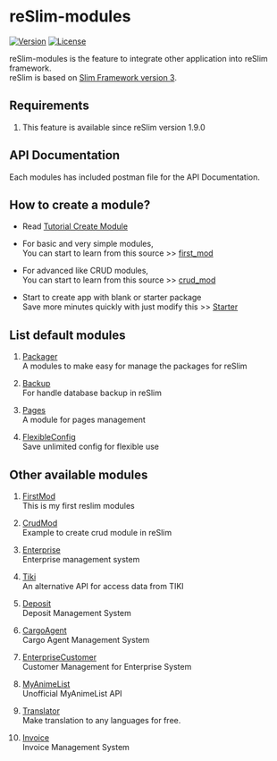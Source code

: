 reSlim-modules
=======
[![Version](https://img.shields.io/badge/reSlim-1.9.0-green.svg)](https://github.com/aalfiann/reSlim)
[![License](https://img.shields.io/badge/license-MIT-blue.svg)](https://github.com/aalfiann/reSlim/blob/master/license.md)

reSlim-modules is the feature to integrate other application into reSlim framework.  
reSlim is based on [Slim Framework version 3](http://www.slimframework.com/).  

Requirements
---------------

1. This feature is available since reSlim version 1.9.0

API Documentation
---
Each modules has included postman file for the API Documentation.


How to create a module?
-----------------

* Read [Tutorial Create Module](https://github.com/aalfiann/reSlim/wiki/Tutorial-Create-Module)

* For basic and very simple modules,  
    You can start to learn from this source >> [first_mod](https://github.com/aalfiann/reSlim-modules-first_mod)

* For advanced like CRUD modules,  
    You can start to learn from this source >> [crud_mod](https://github.com/aalfiann/reSlim-modules-crud_mod)

* Start to create app with blank or starter package  
    Save more minutes quickly with just modify this >> [Starter](https://github.com/aalfiann/reSlim-modules-starter) 


List default modules
-----------------
1. [Packager](https://github.com/aalfiann/reslim-modules-packager)  
    A modules to make easy for manage the packages for reSlim

2. [Backup](https://github.com/aalfiann/reslim-modules-backup)  
    For handle database backup in reSlim

3. [Pages](https://github.com/aalfiann/reslim-modules-pages)  
    A module for pages management

4. [FlexibleConfig](https://github.com/aalfiann/reslim-modules-flexibleconfig)  
    Save unlimited config for flexible use


Other available modules
-----------------
1. [FirstMod](https://github.com/aalfiann/reslim-modules-first_mod)  
    This is my first reslim modules

2. [CrudMod](https://github.com/aalfiann/reslim-modules-crud_mod)  
    Example to create crud module in reSlim

3. [Enterprise](https://github.com/aalfiann/reslim-modules-enterprise)  
    Enterprise management system

4. [Tiki](https://github.com/aalfiann/reslim-modules-tiki)  
    An alternative API for access data from TIKI

5. [Deposit](https://github.com/aalfiann/reslim-modules-deposit)  
    Deposit Management System

6. [CargoAgent](https://github.com/aalfiann/reslim-modules-cargoagent)  
    Cargo Agent Management System

7. [EnterpriseCustomer](https://github.com/aalfiann/reslim-modules-enterprise_customer)  
    Customer Management for Enterprise System

8. [MyAnimeList](https://github.com/aalfiann/reslim-modules-myanimelist)  
    Unofficial MyAnimeList API

9. [Translator](https://github.com/aalfiann/reslim-modules-translator)  
    Make translation to any languages for free.

10. [Invoice](https://github.com/aalfiann/reslim-modules-invoice)  
    Invoice Management System